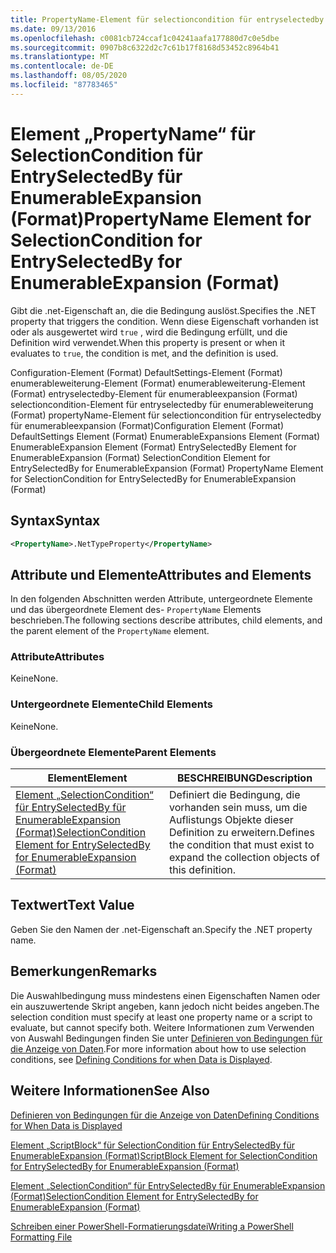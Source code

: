 ```yaml
---
title: PropertyName-Element für selectioncondition für entryselectedby für enumerableweiterung (Format) | Microsoft-Dokumentation
ms.date: 09/13/2016
ms.openlocfilehash: c0081cb724ccaf1c04241aafa177880d7c0e5dbe
ms.sourcegitcommit: 0907b8c6322d2c7c61b17f8168d53452c8964b41
ms.translationtype: MT
ms.contentlocale: de-DE
ms.lasthandoff: 08/05/2020
ms.locfileid: "87783465"
---
```

# <a name="propertyname-element-for-selectioncondition-for-entryselectedby-for-enumerableexpansion-format"></a><span data-ttu-id="49ce6-102">Element „PropertyName“ für SelectionCondition für EntrySelectedBy für EnumerableExpansion (Format)</span><span class="sxs-lookup"><span data-stu-id="49ce6-102">PropertyName Element for SelectionCondition for EntrySelectedBy for EnumerableExpansion (Format)</span></span>

<span data-ttu-id="49ce6-103">Gibt die .net-Eigenschaft an, die die Bedingung auslöst.</span><span class="sxs-lookup"><span data-stu-id="49ce6-103">Specifies the .NET property that triggers the condition.</span></span> <span data-ttu-id="49ce6-104">Wenn diese Eigenschaft vorhanden ist oder als ausgewertet wird `true` , wird die Bedingung erfüllt, und die Definition wird verwendet.</span><span class="sxs-lookup"><span data-stu-id="49ce6-104">When this property is present or when it evaluates to `true`, the condition is met, and the definition is used.</span></span>

<span data-ttu-id="49ce6-105">Configuration-Element (Format) DefaultSettings-Element (Format) enumerableweiterung-Element (Format) enumerableweiterung-Element (Format) entryselectedby-Element für enumerableexpansion (Format) selectioncondition-Element für entryselectedby für enumerableweiterung (Format) propertyName-Element für selectioncondition für entryselectedby für enumerableexpansion (Format)</span><span class="sxs-lookup"><span data-stu-id="49ce6-105">Configuration Element (Format) DefaultSettings Element (Format) EnumerableExpansions Element (Format) EnumerableExpansion Element (Format) EntrySelectedBy Element for EnumerableExpansion (Format) SelectionCondition Element for EntrySelectedBy for EnumerableExpansion (Format) PropertyName Element for SelectionCondition for EntrySelectedBy for EnumerableExpansion (Format)</span></span>

## <a name="syntax"></a><span data-ttu-id="49ce6-106">Syntax</span><span class="sxs-lookup"><span data-stu-id="49ce6-106">Syntax</span></span>

```xml
<PropertyName>.NetTypeProperty</PropertyName>
```

## <a name="attributes-and-elements"></a><span data-ttu-id="49ce6-107">Attribute und Elemente</span><span class="sxs-lookup"><span data-stu-id="49ce6-107">Attributes and Elements</span></span>

<span data-ttu-id="49ce6-108">In den folgenden Abschnitten werden Attribute, untergeordnete Elemente und das übergeordnete Element des- `PropertyName` Elements beschrieben.</span><span class="sxs-lookup"><span data-stu-id="49ce6-108">The following sections describe attributes, child elements, and the parent element of the `PropertyName` element.</span></span>

### <a name="attributes"></a><span data-ttu-id="49ce6-109">Attribute</span><span class="sxs-lookup"><span data-stu-id="49ce6-109">Attributes</span></span>

<span data-ttu-id="49ce6-110">Keine</span><span class="sxs-lookup"><span data-stu-id="49ce6-110">None.</span></span>

### <a name="child-elements"></a><span data-ttu-id="49ce6-111">Untergeordnete Elemente</span><span class="sxs-lookup"><span data-stu-id="49ce6-111">Child Elements</span></span>

<span data-ttu-id="49ce6-112">Keine</span><span class="sxs-lookup"><span data-stu-id="49ce6-112">None.</span></span>

### <a name="parent-elements"></a><span data-ttu-id="49ce6-113">Übergeordnete Elemente</span><span class="sxs-lookup"><span data-stu-id="49ce6-113">Parent Elements</span></span>

|<span data-ttu-id="49ce6-114">Element</span><span class="sxs-lookup"><span data-stu-id="49ce6-114">Element</span></span>|<span data-ttu-id="49ce6-115">BESCHREIBUNG</span><span class="sxs-lookup"><span data-stu-id="49ce6-115">Description</span></span>|
|-------------|-----------------|
|[<span data-ttu-id="49ce6-116">Element „SelectionCondition“ für EntrySelectedBy für EnumerableExpansion (Format)</span><span class="sxs-lookup"><span data-stu-id="49ce6-116">SelectionCondition Element for EntrySelectedBy for EnumerableExpansion (Format)</span></span>](./selectioncondition-element-for-entryselectedby-for-enumerableexpansion-format.md)|<span data-ttu-id="49ce6-117">Definiert die Bedingung, die vorhanden sein muss, um die Auflistungs Objekte dieser Definition zu erweitern.</span><span class="sxs-lookup"><span data-stu-id="49ce6-117">Defines the condition that must exist to expand the collection objects of this definition.</span></span>|

## <a name="text-value"></a><span data-ttu-id="49ce6-118">Textwert</span><span class="sxs-lookup"><span data-stu-id="49ce6-118">Text Value</span></span>

<span data-ttu-id="49ce6-119">Geben Sie den Namen der .net-Eigenschaft an.</span><span class="sxs-lookup"><span data-stu-id="49ce6-119">Specify the .NET property name.</span></span>

## <a name="remarks"></a><span data-ttu-id="49ce6-120">Bemerkungen</span><span class="sxs-lookup"><span data-stu-id="49ce6-120">Remarks</span></span>

<span data-ttu-id="49ce6-121">Die Auswahlbedingung muss mindestens einen Eigenschaften Namen oder ein auszuwertende Skript angeben, kann jedoch nicht beides angeben.</span><span class="sxs-lookup"><span data-stu-id="49ce6-121">The selection condition must specify at least one property name or a script to evaluate, but cannot specify both.</span></span> <span data-ttu-id="49ce6-122">Weitere Informationen zum Verwenden von Auswahl Bedingungen finden Sie unter [Definieren von Bedingungen für die Anzeige von Daten](./defining-conditions-for-displaying-data.md).</span><span class="sxs-lookup"><span data-stu-id="49ce6-122">For more information about how to use selection conditions, see [Defining Conditions for when Data is Displayed](./defining-conditions-for-displaying-data.md).</span></span>

## <a name="see-also"></a><span data-ttu-id="49ce6-123">Weitere Informationen</span><span class="sxs-lookup"><span data-stu-id="49ce6-123">See Also</span></span>

[<span data-ttu-id="49ce6-124">Definieren von Bedingungen für die Anzeige von Daten</span><span class="sxs-lookup"><span data-stu-id="49ce6-124">Defining Conditions for When Data is Displayed</span></span>](./defining-conditions-for-displaying-data.md)

[<span data-ttu-id="49ce6-125">Element „ScriptBlock“ für SelectionCondition für EntrySelectedBy für EnumerableExpansion (Format)</span><span class="sxs-lookup"><span data-stu-id="49ce6-125">ScriptBlock Element for SelectionCondition for EntrySelectedBy for EnumerableExpansion (Format)</span></span>](./scriptblock-element-for-selectioncondition-for-entryselectedby-for-enumerableexpansion-format.md)

[<span data-ttu-id="49ce6-126">Element „SelectionCondition“ für EntrySelectedBy für EnumerableExpansion (Format)</span><span class="sxs-lookup"><span data-stu-id="49ce6-126">SelectionCondition Element for EntrySelectedBy for EnumerableExpansion (Format)</span></span>](./selectioncondition-element-for-entryselectedby-for-enumerableexpansion-format.md)

[<span data-ttu-id="49ce6-127">Schreiben einer PowerShell-Formatierungsdatei</span><span class="sxs-lookup"><span data-stu-id="49ce6-127">Writing a PowerShell Formatting File</span></span>](./writing-a-powershell-formatting-file.md)
